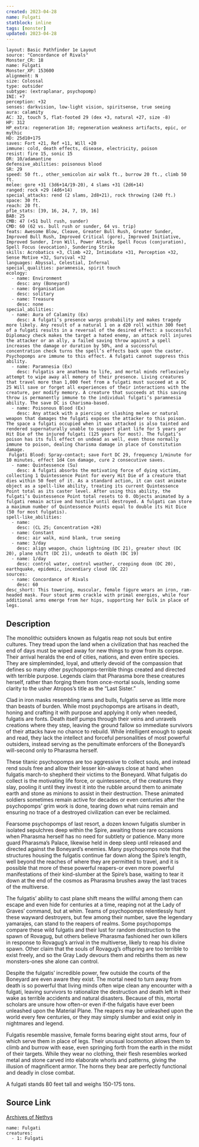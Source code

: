 ```yaml
---
created: 2023-04-28
name: Fulgati
statblock: inline
tags: [monster]
updated: 2023-04-28
---
```

```statblock
layout: Basic Pathfinder 1e Layout
source: "Concordance of Rivals"
Monster_CR: 18
name: Fulgati
Monster_XP: 153600
alignment: N
size: Colossal
type: outsider
subtype: (extraplanar, psychopomp)
INI: +7
perception: +32
senses: darkvision, low-light vision, spiritsense, true seeing
aura: calamity
AC: 32, touch 5, flat-footed 29 (dex +3, natural +27, size -8)
HP: 312
HP_extra: regeneration 10; regeneration weakness artifacts, epic, or mythic
HD: 25d10+175
saves: Fort +21, Ref +11, Will +20
immune: cold, death effects, disease, electricity, poison
resist: fire 15, sonic 15
DR: 10/adamantine
defensive_abilities: poisonous blood
SR: 29
speed: 50 ft., other_semicolon air walk ft., burrow 20 ft., climb 50 ft.
melee: gore +31 (3d6+14/19-20), 4 slams +31 (2d6+14)
ranged: rock +29 (4d6+14)
special_attacks: rend (2 slams, 2d8+21), rock throwing (240 ft.)
space: 30 ft.
reach: 20 ft.
pf1e_stats: [39, 16, 24, 7, 19, 16]
BAB: 25
CMB: 47 (+51 bull rush, sunder)
CMD: 60 (62 vs. bull rush or sunder, 64 vs. trip)
feats: Awesome Blow, Cleave, Greater Bull Rush, Greater Sunder, Improved Bull Rush, Improved Critical (gore), Improved Initiative, Improved Sunder, Iron Will, Power Attack, Spell Focus (conjuration), Spell Focus (evocation), Sundering Strike
skills: Acrobatics +3, Climb +22, Intimidate +31, Perception +32, Sense Motive +32, Survival +32
languages: Abyssal, Celestial, Infernal
special_qualities: paramnesia, spirit touch
ecology:
  - name: Environment
    desc: any (Boneyard)
  - name: Organisation
    desc: solitary
  - name: Treasure
    desc: none
special_abilities:
  - name: Aura of Calamity (Ex)
    desc: A fulgati’s presence warps probability and makes tragedy more likely. Any result of a natural 1 on a d20 roll within 300 feet of a fulgati results in a reversal of the desired effect: a successful Diplomacy check makes the target a hated enemy, an attack roll injures the attacker or an ally, a failed saving throw against a spell increases the damage or duration by 50%, and a successful concentration check turns the spell’s effects back upon the caster. Psychopomps are immune to this effect. A fulgati cannot suppress this ability.
  - name: Paramnesia (Ex)
    desc: Fulgatis are anathema to life, and mortal minds reflexively attempt to wipe away all memory of their presence. Living creatures that travel more than 1,000 feet from a fulgati must succeed at a DC 25 Will save or forget all experiences of their interactions with the creature, per modify memory. A creature that succeeds at this saving throw is permanently immune to the individual fulgati’s paramnesia ability. The save DC is Charisma-based.
  - name: Poisonous Blood (Ex)
    desc: Any attack with a piercing or slashing melee or natural weapon that damages the fulgati exposes the attacker to this poison. The space a fulgati occupied when it was attacked is also tainted and rendered supernaturally unable to support plant life for 5 years per Hit Die of the injured fulgati (125 years for most). The fulgati’s poison has its full effect on undead as well, even those normally immune to poison, dealing Charisma damage in place of Constitution damage.
 Fulgati Blood: Spray-contact; save Fort DC 29, frequency 1/minute for 10 minutes, effect 1d4 Con damage, cure 2 consecutive saves.
  - name: Quintessence (Su)
    desc: A fulgati absorbs the motivating force of dying victims, collecting 1 Quintessence Point for every Hit Die of a creature that dies within 50 feet of it. As a standard action, it can cast animate object as a spell-like ability, treating its current Quintessence Point total as its caster level. After using this ability, the fulgati’s Quintessence Point total resets to 0. Objects animated by a fulgati remain active and hostile until destroyed. A fulgati can store a maximum number of Quintessence Points equal to double its Hit Dice (50 for most fulgatis).
spell-like_abilities:
  - name:
    desc: (CL 25; Concentration +28)
  - name: Constant
    desc: air walk, mind blank, true seeing
  - name: 3/day
    desc: align weapon, chain lightning (DC 21), greater shout (DC 20), plane shift (DC 21), undeath to death (DC 19)
  - name: 1/day
    desc: control water, control weather, creeping doom (DC 20), earthquake, epidemic, incendiary cloud (DC 22)
sources:
  - name: Concordance of Rivals
    desc: 60
desc_short: This towering, muscular, female figure wears an iron, ram-headed mask. Four stout arms crackle with primal energies, while four additional arms emerge from her hips, supporting her bulk in place of legs.
```
## Description
The monolithic outsiders known as fulgatis reap not souls but entire cultures. They tread upon the land when a civilization that has reached the end of days must be wiped away for new things to grow from its corpse. Their arrival heralds the end of cities, nations, and even entire species. They are simpleminded, loyal, and utterly devoid of the compassion that defines so many other psychopomps-terrible things created and directed with terrible purpose. Legends claim that Pharasma bore these creatures herself, rather than forging them from once-mortal souls, lending some clarity to the usher Atropos’s title as the “Last Sister.”

 Clad in iron masks resembling rams and bulls, fulgatis serve as little more than beasts of burden. While most psychopomps are artisans in death, honing and crafting it with purpose and applying it only when needed, fulgatis are fonts. Death itself pumps through their veins and unravels creations where they step, leaving the ground fallow so immediate survivors of their attacks have no chance to rebuild. While intelligent enough to speak and read, they lack the intellect and forceful personalities of most powerful outsiders, instead serving as the penultimate enforcers of the Boneyard’s will-second only to Pharasma herself.

 These titanic psychopomps are too aggressive to collect souls, and instead rend souls free and allow their lesser kin-always close at hand when fulgatis march-to shepherd their victims to the Boneyard. What fulgatis do collect is the motivating life force, or quintessence, of the creatures they slay, pooling it until they invest it into the rubble around them to animate earth and stone as minions to assist in their destruction. These animated soldiers sometimes remain active for decades or even centuries after the psychopomps’ grim work is done, tearing down what ruins remain and ensuring no trace of a destroyed civilization can ever be reclaimed.

 Fearsome psychopomps of last resort, a dozen known fulgatis slumber in isolated sepulchres deep within the Spire, awaiting those rare occasions when Pharasma herself has no need for subtlety or patience. Many more guard Pharasma’s Palace, likewise held in deep sleep until released and directed against the Boneyard’s enemies. Many psychopomps note that the structures housing the fulgatis continue far down along the Spire’s length, well beyond the reaches of where they are permitted to travel, and it is possible that more of these powerful reapers-or even more powerful manifestations of their kind-slumber at the Spire’s base, waiting to tear it down at the end of the cosmos as Pharasma brushes away the last traces of the multiverse.

 The fulgatis’ ability to cast plane shift means the willful among them can escape and even hide for centuries at a time, reaping not at the Lady of Graves’ command, but at whim. Teams of psychopomps relentlessly hunt these wayward destroyers, but few among their number, save the legendary yamarajes, can stand to the reapers of realms. Some psychopomps compare these wild fulgatis and their lust for random destruction to the spawn of Rovagug, but others believe Pharasma fashioned her own killers in response to Rovagug’s arrival in the multiverse, likely to reap his divine spawn. Other claim that the souls of Rovagug’s offspring are too terrible to exist freely, and so the Gray Lady devours them and rebirths them as new monsters-ones she alone can control.

 Despite the fulgatis’ incredible power, few outside the courts of the Boneyard are even aware they exist. The mortal need to turn away from death is so powerful that living minds often wipe clean any encounter with a fulgati, leaving survivors to rationalize the destruction and death left in their wake as terrible accidents and natural disasters. Because of this, mortal scholars are unsure how often-or even if-the fulgatis have ever been unleashed upon the Material Plane. The reapers may be unleashed upon the world every few centuries, or they may simply slumber and exist only in nightmares and legend.

 Fulgatis resemble massive, female forms bearing eight stout arms, four of which serve them in place of legs. Their unusual locomotion allows them to climb and burrow with ease, even springing forth from the earth in the midst of their targets. While they wear no clothing, their flesh resembles worked metal and stone carved into elaborate whorls and patterns, giving the illusion of magnificent armor. The horns they bear are perfectly functional and deadly in close combat.

 A fulgati stands 80 feet tall and weighs 150-175 tons.
## Source Link
[Archives of Nethys](https://aonprd.com/MonsterDisplay.aspx?ItemName=Fulgati)
```encounter-table
name: Fulgati
creatures:
  - 1: Fulgati
```
